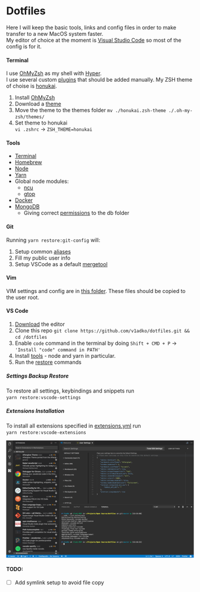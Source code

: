 # Dotfiles

Here I will keep the basic tools, links and config files in order to make transfer to a new MacOS system faster.  
My editor of choice at the moment is [Visual Studio Code](#vs-code) so most of the config is for it.

#### Terminal

I use [OhMyZsh](https://github.com/robbyrussell/oh-my-zsh#basic-installation) as my shell with [Hyper](https://hyper.is/).  
I use several custom [plugins](/hyper/hyper.js) that should be added manually.
My ZSH theme of choise is [honukai](https://github.com/oskarkrawczyk/honukai-iterm-zsh#installation).  

1) Install [OhMyZsh](https://github.com/robbyrussell/oh-my-zsh#basic-installation)
2) Download a [theme](https://raw.githubusercontent.com/oskarkrawczyk/honukai-iterm-zsh/master/honukai.zsh-theme)
3) Move the theme to the themes folder
   `mv ./honukai.zsh-theme ./.oh-my-zsh/themes/`
4) Set theme to honukai  
   `vi .zshrc` -> `ZSH_THEME=honukai`

#### Tools
- [Terminal](#terminal)
- [Homebrew](https://brew.sh/index.html)
- [Node](https://nodejs.org/en/)
- [Yarn](https://yarnpkg.com/en/docs/install)
- Global node modules:
  - [ncu](https://www.npmjs.com/package/npm-check-updates)
  - [gtop](https://www.npmjs.com/package/gtop)
- [Docker](https://docs.docker.com/docker-for-mac/install/#download-docker-for-mac)
- [MongoDB](https://docs.mongodb.com/manual/tutorial/install-mongodb-on-os-x/#install-mongodb-community-edition-with-homebrew)
  - Giving correct [permissions](https://stackoverflow.com/a/29003511) to the db folder

#### Git

Running `yarn restore:git-config` will:
1) Setup common [aliases](https://git-scm.com/book/tr/v2/Git-Basics-Git-Aliases)
2) Fill my public user info
3) Setup VSCode as a default [mergetool](https://stackoverflow.com/a/44549734)

#### Vim
VIM settings and config are in [this folder](/vim).
These files should be copied to the user root.

#### VS Code

1) [Download](https://github.com/Microsoft/vscode) the editor
2) Clone this repo
  `git clone https://github.com/v1adko/dotfiles.git && cd /dotfiles`
3) Enable `code` command in the terminal by doing `Shift + CMD + P` -> `'Install "code" command in PATH'`  
4) Install [tools](#tools) - node and yarn in particular.
5) Run the [restore](#settings-backup-restore) commands

##### Settings Backup Restore

To restore all settings, keybindings and snippets run  
`yarn restore:vscode-settings`

##### Extensions Installation
To install all extensions specified in [extensions.yml](./vscode/extensions.yml) run  
`yarn restore:vscode-extensions`

<img alt="VS Code Extensions" src="./img/vscode.png" width="900px">

#### TODO:
- [ ] Add symlink setup to avoid file copy
